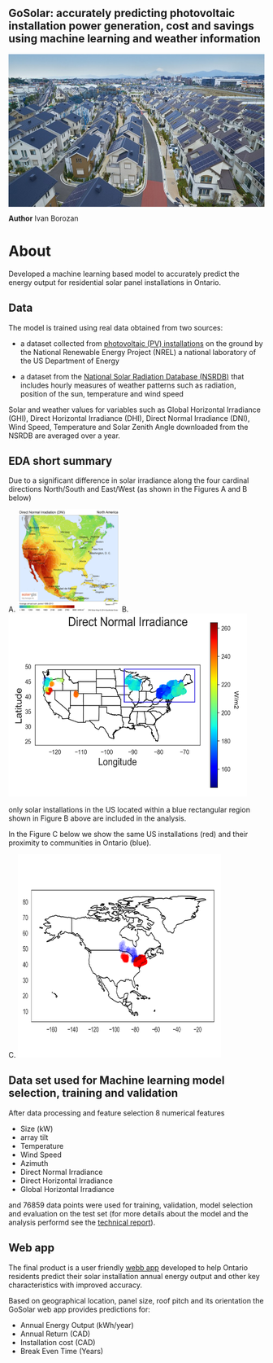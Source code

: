 ## GoSolar: accurately predicting photovoltaic installation power generation, cost and savings using machine learning and weather information 

<p class="aligncenter">
<img src="./figures/solar-city-Japan.jpg" align="middle" width="100%" height="300">
</p>


**Author** Ivan Borozan 

About
=====

Developed a machine learning based model to accurately predict the energy output for residential solar panel installations in Ontario. 
 
## Data

The model is trained using real data obtained from two sources:

* a dataset collected from [photovoltaic (PV) installations](https://openpv.nrel.gov/) on the ground by the National Renewable Energy Project (NREL) a national laboratory of the US Department of Energy

* a dataset from the [National Solar Radiation Database (NSRDB)](https://nsrdb.nrel.gov/) that includes hourly measures of weather patterns such as radiation, position of the sun, temperature and wind speed

Solar and weather values for variables such as Global Horizontal Irradiance (GHI), Direct Horizontal Irradiance (DHI), Direct Normal Irradiance (DNI), Wind Speed, Temperature and Solar Zenith Angle downloaded from the NSRDB are averaged over a year. 

## EDA short summary

Due to a significant difference in solar irradiance along the four cardinal directions North/South and East/West (as shown in the Figures A and B below)  

<p float="left">
 A.
  <img src="./figures/Solargis-North-America-DNI-solar-resource-map-en.png"" width="40%" height="30%">
 B.                                                                                                   
  <img src="./figures/DNI_irradiance2_gimp.png" width="470" height="360"> 
</p>


only solar installations in the US located within a blue rectangular region shown in Figure B above are included in the analysis.

In the Figure C below we show the same US installations (red) and their proximity to communities in Ontario (blue).

<p float="left">
 C.
   <img src="./figures/Ontaro_communities2.png" width="400" height="400"> 
</p>

## Data set used for Machine learning model selection, training and validation 

After data processing and feature selection 8 numerical features

- Size (kW)
- array tilt
- Temperature
- Wind Speed
- Azimuth
- Direct Normal Irradiance
- Direct Horizontal Irradiance 
- Global Horizontal Irradiance 

and 76859 data points were used for training, validation, model selection and evaluation on the test set (for more details about the model and the analysis performd see the [technical report](./notebooks/solar_eda_and_technical_report.ipynb)).  

## Web app

The final product is a user friendly [webb app](http://hbaranalytics.com:5000) developed to help Ontario residents predict their solar installation annual energy output and other key characteristics with improved accuracy.

Based on geographical location, panel size, roof pitch and its orientation the GoSolar web app provides predictions for:

* Annual Energy Output (kWh/year)
* Annual Return (CAD)
* Installation cost (CAD)
* Break Even Time (Years)
